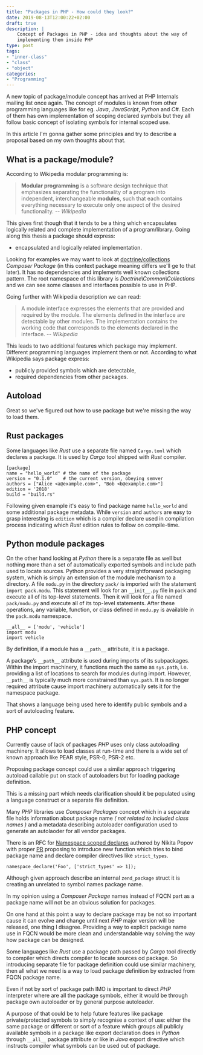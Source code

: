 ```yaml
---
title: "Packages in PHP - How could they look?"
date: 2019-08-13T12:00:22+02:00
draft: true
description: |
    Concept of Packages in PHP - idea and thoughts about the way of 
    implementing them inside PHP
type: post
tags: 
- "inner-class"
- "class"
- "object"
categories:
- "Programming"
---
```


A new topic of package/module concept has arrived at PHP Internals 
mailing list once again. The concept of modules is known from other
programming languages like for eg. _Java_, _JavaScript_, _Python_ and _C#_.
Each of them has own implementation of scoping declared symbols but they
all follow basic concept of isolating symbols for internal scoped use.

In this article I'm gonna gather some principles and try to describe 
a proposal based on my own thoughts about that.

## What is a package/module?

According to Wikipedia modular programming is:

> __Modular programming__ is a software design technique that emphasizes 
> separating the functionality of a program into independent, 
> interchangeable __modules__, such that each contains everything necessary 
> to execute only one aspect of the desired functionality.
> -- <cite>Wikipedia</cite> 

This gives first though that it tends to be a thing which encapsulates
logically related and complete implementation of a program/library.
Going along this thesis a package should express:

* encapsulated and logically related implementation.
 
Looking for examples we may want to look at 
[doctrine/collections](https://packagist.org/packages/doctrine/collections) 
_Composer Package_ (in this context package meaning differs we'll ge to 
that later).
It has no dependencies and implements well known collections pattern.
The root namespace of this library is _Doctrine\Common\Collections_ and
we can see some classes and interfaces possible to use in PHP.

Going further with Wikipedia description we can read:

> A module interface expresses the elements that are provided and 
> required by the module. The elements defined in the interface are 
> detectable by other modules. The implementation contains the working 
> code that corresponds to the elements declared in the interface.
> -- <cite>Wikipedia</cite> 

This leads to two additional features which package may implement. 
Different programming languages implement them or not.
According to what Wikipedia says package express:

* publicly provided symbols which are detectable,
* required dependencies from other packages.








## Autoload

Great so we've figured out how to use package but we're missing the way to load them.

## Rust packages

Some languages like *Rust* use a separate file named `Cargo.toml` which declares a package.
It is used by *Cargo* tool shipped with *Rust* compiler.

```
[package]
name = "hello_world" # the name of the package
version = "0.1.0"    # the current version, obeying semver
authors = ["Alice <a@example.com>", "Bob <b@example.com>"]
edition = '2018'
build = "build.rs"
```

Following given example it's easy to find package name `hello_world` and 
some additional package metadata. While `version` and `authors` are easy to grasp
interesting is `edition` which is a compiler declare used in compilation process
indicating which *Rust* edition rules to follow on compile-time.

## Python module packages

On the other hand looking at *Python* there is a separate file as well but nothing
more than a set of automatically exported symbols and include path used to locate 
sources.
Python provides a very straightforward packaging system, which is simply an extension 
of the module mechanism to a directory.
A file `modu.py` in the directory `pack/` is imported with the statement 
`import pack.modu`. 
This statement will look for an `__init__.py` file in `pack` and execute 
all of its top-level statements. 
Then it will look for a file named `pack/modu.py` and execute all of its 
top-level statements. 
After these operations, any variable, function, or class defined in `modu.py` 
is available in the `pack.modu` namespace.

```
__all__ = ['modu', 'vehicle']
import modu
import vehicle
```

By definition, if a module has a `__path__` attribute, it is a package.

A package’s `__path__` attribute is used during imports of its subpackages. 
Within the import machinery, it functions much the same as `sys.path`, i.e. 
providing a list of locations to search for modules during import. 
However, `__path__` is typically much more constrained than `sys.path`.
It is no longer required attribute cause import machinery automatically sets
it for the namespace package.

That shows a language being used here to identify public symbols and 
a sort of autoloading feature.

## PHP concept

Currently cause of lack of packages *PHP* uses only class autoloading machinery.
It allows to load classes at run-time and there is a wide set of known approach
like PEAR style, PSR-0, PSR-2 etc.

Proposing package concept could use a similar approach triggering autoload callable
put on stack of autoloaders but for loading package definition.

This is a missing part which needs clarification should it be populated using 
a language construct or a separate file definition.

Many *PHP* libraries use *Composer Packages* concept which in a separate file
holds information about package name _( not related to included class names )_
and a metadata describing autoloader configuration used to generate an autolaoder
for all vendor packages.

There is an RFC for [Namespace scoped declares](https://wiki.php.net/rfc/namespace_scoped_declares)
authored by Nikita Popov with proper [PR](https://github.com/php/php-src/pull/2972)
proposing to introduce new function which tries to bind package name and declare
compiler directives like `strict_types`.

```
namespace_declare('Foo', ['strict_types' => 1]);
```

Although given approach describe an internal `zend_package` struct it is creating
an unrelated to symbol names package name.

In my opinion using a *Composer Package* names instead of FQCN part as a package name
will not be an obvious solution for packages.

On one hand at this point a way to declare package may be not so important cause
it can evolve and change until next *PHP* major version will be released, one thing
I disagree. Providing a way to explicit package name use in FQCN would be more 
clean and understandable way solving the way how package can be designed.

Some languages like *Rust* use a package path passed by *Cargo* tool directly to compiler
which directs compiler to locate sources od package. So introducing separate file
for package definition could use similar machinery, then all what we need is a way to 
load package definition by extracted from FQCN package name.

Even if not by sort of package path IMO is important to direct *PHP* interpreter 
where are all the package symbols, either it would be through package own autoloader
or by general purpose autoloader.

A purpose of that could be to help future features like package private/protected symbols
to simply recognise a context of use: either the same package or different or sort of 
a feature which groups all publicly available symbols in a package like export declaration does
in *Python* through `__all__` package attribute or like in *Java* export directive which
instructs compiler what symbols can be used out of package.